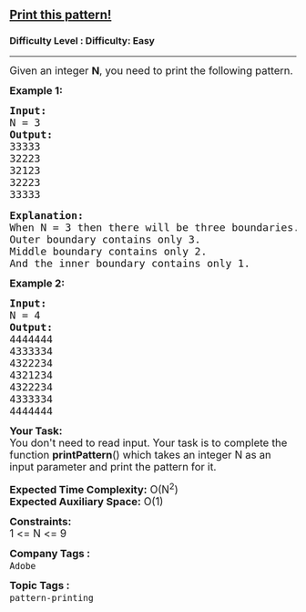<h2><a href="https://www.geeksforgeeks.org/problems/print-this-pattern0709/1?page=1&category=pattern-printing&sortBy=submissions">Print this pattern!</a></h2><h3>Difficulty Level : Difficulty: Easy</h3><hr><div class="problems_problem_content__Xm_eO"><p><span style="font-size:18px">Given an integer <strong>N</strong>, you need to print the following pattern.</span></p>

<p><span style="font-size:18px"><strong>Example 1:</strong></span></p>

<pre><span style="font-size:18px"><strong>Input:
</strong>N = 3</span>
<span style="font-size:18px"><strong>Output:
</strong>33333
32223
32123
32223
33333</span>

<strong><span style="font-size:18px">Explanation:
</span></strong><span style="font-size:18px">When N = 3 then there will be three boundaries.
Outer boundary contains only 3.
Middle boundary contains only 2.
And the inner boundary contains only 1.</span></pre>

<p><strong><span style="font-size:18px">Example 2:</span></strong></p>

<pre><strong><span style="font-size:18px">Input:
</span></strong><span style="font-size:18px">N = 4</span>
<strong><span style="font-size:18px">Output:
</span></strong><span style="font-size:18px">4444444
4333334
4322234
4321234
4322234
4333334
4444444</span></pre>

<p><span style="font-size:18px"><strong>Your Task:</strong>&nbsp;&nbsp;<br>
You don't need to read input. Your task is to complete the function&nbsp;<strong>printPattern</strong>()&nbsp;which takes an integer N as an input parameter and print the pattern for it.</span></p>

<p><span style="font-size:18px"><strong>Expected Time Complexity:</strong>&nbsp;O(N<sup>2</sup>)<br>
<strong>Expected Auxiliary Space:</strong>&nbsp;O(1)</span></p>

<p><span style="font-size:18px"><strong>Constraints:</strong><br>
1 &lt;= N &lt;= 9</span></p>
</div><p><span style=font-size:18px><strong>Company Tags : </strong><br><code>Adobe</code>&nbsp;<br><p><span style=font-size:18px><strong>Topic Tags : </strong><br><code>pattern-printing</code>&nbsp;